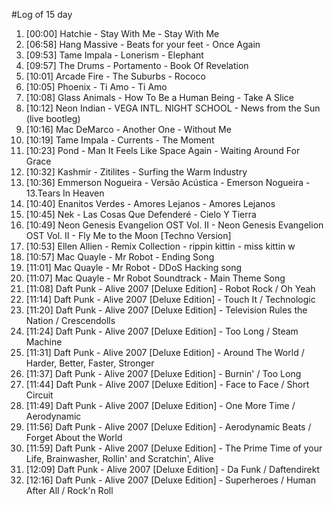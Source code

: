 #Log of 15 day

1. [00:00] Hatchie - Stay With Me - Stay With Me
1. [06:58] Hang Massive - Beats for your feet - Once Again
1. [09:53] Tame Impala - Lonerism - Elephant
1. [09:57] The Drums - Portamento - Book Of Revelation
1. [10:01] Arcade Fire - The Suburbs - Rococo
1. [10:05] Phoenix - Ti Amo - Ti Amo
1. [10:08] Glass Animals - How To Be a Human Being - Take A Slice
1. [10:12] Neon Indian - VEGA INTL. NIGHT SCHOOL - News from the Sun (live bootleg)
1. [10:16] Mac DeMarco - Another One - Without Me
1. [10:19] Tame Impala - Currents - The Moment
1. [10:23] Pond - Man It Feels Like Space Again - Waiting Around For Grace
1. [10:32] Kashmir - Zitilites - Surfing the Warm Industry
1. [10:36] Emmerson Nogueira - Versão Acústica - Emerson Nogueira - 13.Tears In Heaven
1. [10:40] Enanitos Verdes - Amores Lejanos - Amores Lejanos
1. [10:45] Nek - Las Cosas Que Defenderé - Cielo Y Tierra
1. [10:49] Neon Genesis Evangelion OST Vol. II - Neon Genesis Evangelion OST Vol. II - Fly Me to the Moon [Techno Version]
1. [10:53] Ellen Allien - Remix Collection - rippin kittin - miss kittin w
1. [10:57] Mac Quayle - Mr Robot - Ending Song
1. [11:01] Mac Quayle - Mr Robot - DDoS Hacking song
1. [11:07] Mac Quayle - Mr Robot Soundtrack - Main Theme Song
1. [11:08] Daft Punk - Alive 2007 [Deluxe Edition] - Robot Rock / Oh Yeah
1. [11:14] Daft Punk - Alive 2007 [Deluxe Edition] - Touch It / Technologic
1. [11:20] Daft Punk - Alive 2007 [Deluxe Edition] - Television Rules the Nation / Crescendolls
1. [11:24] Daft Punk - Alive 2007 [Deluxe Edition] - Too Long / Steam Machine
1. [11:31] Daft Punk - Alive 2007 [Deluxe Edition] - Around The World / Harder, Better, Faster, Stronger
1. [11:37] Daft Punk - Alive 2007 [Deluxe Edition] - Burnin' / Too Long
1. [11:44] Daft Punk - Alive 2007 [Deluxe Edition] - Face to Face / Short Circuit
1. [11:49] Daft Punk - Alive 2007 [Deluxe Edition] - One More Time / Aerodynamic
1. [11:56] Daft Punk - Alive 2007 [Deluxe Edition] - Aerodynamic Beats / Forget About the World
1. [11:59] Daft Punk - Alive 2007 [Deluxe Edition] - The Prime Time of your Life, Brainwasher, Rollin' and Scratchin', Alive
1. [12:09] Daft Punk - Alive 2007 [Deluxe Edition] - Da Funk / Daftendirekt
1. [12:16] Daft Punk - Alive 2007 [Deluxe Edition] - Superheroes / Human After All / Rock'n Roll
